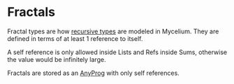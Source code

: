 # Fractals

Fractal types are how [recursive types](https://en.wikipedia.org/wiki/Recursive_data_type) are modeled in Mycelium.   They are defined in terms of at least 1 reference to itself.

A self reference is only allowed inside Lists and Refs inside Sums, otherwise the value would be infinitely large.

Fractals are stored as an [AnyProg](./1.13_AnyProg.md) with only self references.
